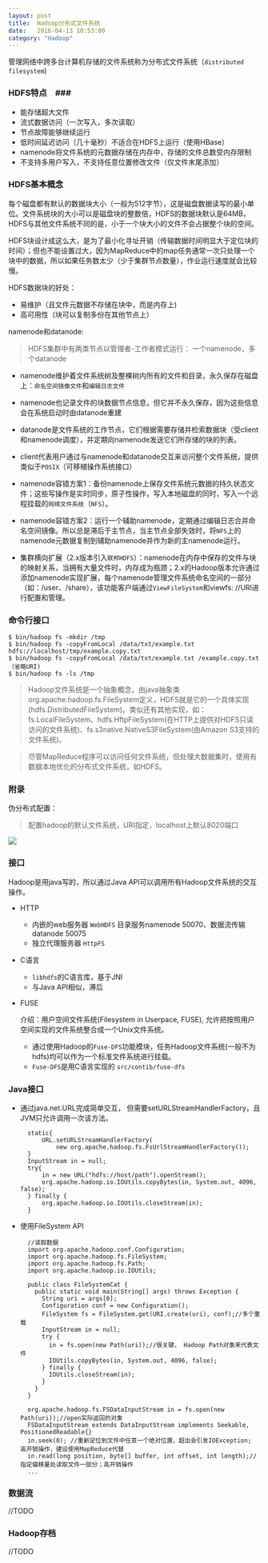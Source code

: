 ```yaml
---
layout: post
title:  Hadoop分布式文件系统
date:   2016-04-13 10:53:00
category: "Hadoop"
---
```


管理网络中跨多台计算机存储的文件系统称为分布式文件系统（`distributed filesystem`)
 
### HDFS特点　###

- 能存储超大文件
- 流式数据访问（一次写入，多次读取）
- 节点故障能够继续运行
- 低时间延迟访问（几十毫秒）不适合在HDFS上运行（使用HBase）
- namenode将文件系统的元数据存储在内存中，存储的文件总数受内存限制
- 不支持多用户写入，不支持任意位置修改文件（仅文件末尾添加）

### HDFS基本概念 ###
每个磁盘都有默认的数据块大小（一般为512字节），这是磁盘数据读写的最小单位。文件系统块的大小可以是磁盘块的整数倍，HDFS的数据块默认是64MB，HDFS与其他文件系统不同的是，小于一个块大小的文件不会占据整个块的空间。

HDFS块设计成这么大，是为了最小化寻址开销（传输数据时间明显大于定位块的时间）；但也不能设置过大，因为MapReduce中的map任务通常一次只处理一个块中的数据，所以如果任务数太少（少于集群节点数量），作业运行速度就会比较慢。

HDFS数据块的好处：

- 易维护（且文件元数据不存储在块中，而是内存上)
- 高可用性（块可以复制多份在其他节点上）

namenode和datanode:

>HDFS集群中有两类节点以管理者-工作者模式运行： 一个namenode，多个datanode

- namenode维护着文件系统树及整棵树内所有的文件和目录，永久保存在磁盘上：`命名空间镜像文件`和`编辑日志文件`

- namenode也记录文件的块数据节点信息，但它并不永久保存，因为这些信息会在系统启动时由datanode重建

- datanode是文件系统的工作节点，它们根据需要存储并检索数据块（受client和namenode调度），并定期向namenode发送它们所存储的块的列表。

- client代表用户通过与namenode和datanode交互来访问整个文件系统，提供类似于`POSIX`（可移植操作系统接口）

- namenode容错方案1：备份namenode上保存文件系统元数据的持久状态文件；这些写操作是实时同步，原子性操作，写入本地磁盘的同时，写入一个远程挂载的`网络文件系统`（`NFS`）。
- namenode容错方案2：运行一个辅助namenode，定期通过编辑日志合并命名空间镜像。所以总是滞后于主节点，当主节点全部失效时，将`NFS`上的namenode元数据复制到辅助namenode并作为新的主namenode运行。

- 集群横向扩展（2.x版本引入`联邦HDFS`）：namenode在内存中保存的文件与块的映射关系，当拥有大量文件时，内存成为瓶颈；2.x的Hadoop版本允许通过添加namenode实现扩展，每个namenode管理文件系统命名空间的一部分（如：/user、/share），该功能客户端通过`ViewFileSystem`和viewfs: //URI进行配置和管理。

### 命令行接口 ###

	$ bin/hadoop fs -mkdir /tmp
	$ bin/hadoop fs -copyFromLocal /data/txt/example.txt hdfs://localhost/tmp/example.copy.txt
	$ bin/hadoop fs -copyFromLocal /data/txt/example.txt /example.copy.txt （省略URI)
	$ bin/hadoop fs -ls /tmp

>Hadoop文件系统是一个抽象概念，由java抽象类org.apache.hadoop.fs.FileSystem定义，HDFS就是它的一个具体实现(hdfs.DistributedFileSystem)。类似还有其他实现，如：fs.LocalFileSystem、hdfs.HftpFileSystem(在HTTP上提供对HDFS只读访问的文件系统)、fs.s3native.NativeS3FileSystem(由Amazon S3支持的文件系统)。  

>尽管MapReduce程序可以访问任何文件系统，但处理大数据集时，使用有数据本地优化的分布式文件系统，如HDFS。

### 附录 ###
伪分布式配置：  

>配置hadoop的默认文件系统，URI指定，localhost上默认8020端口 

![](http://geleeq.github.io/blog/post_res/images/hadoop/hadoop-config.jpg)

### 接口 ###
Hadoop是用java写的，所以通过Java API可以调用所有Hadoop文件系统的交互操作。

- HTTP
	- 内嵌的web服务器 `WebHDFS` 目录服务namenode 50070、数据流传输datanode 50075
	- 独立代理服务器 `HttpFS`
- C语言
	- `libhdfs`的C语言库，基于JNI
	- 与Java API相似，滞后
- FUSE
	
	介绍：用户空间文件系统(Filesystem in Userpace, FUSE), 允许把按照用户空间实现的文件系统整合成一个Unix文件系统。
	- 通过使用Hadoop的`Fuse-DFS`功能模块，任务Hadoop文件系统(一般不为hdfs)均可以作为一个标准文件系统进行挂载。
	- `Fuse-DFS`是用C语言实现的 `src/contib/fuse-dfs`

### Java接口 ###
- 通过java.net.URL完成简单交互， 但需要setURLStreamHandlerFactory，且JVM只允许调用一次该方法。
		
		static{
			URL.setURLStreamHandlerFactory(
				new org.apache.hadoop.fs.FsUrlStreamHandlerFactory());		
		}
		InputStream in = null;
		try{
			in = new URL("hdfs://host/path").openStream();
			org.apache.hadoop.io.IOUtils.copyBytes(in, System.out, 4096, false);
		} finally {
     	 	org.apache.hadoop.io.IOUtils.closeStream(in);
    	}
- 使用FileSystem API
		
		//读取数据
		import org.apache.hadoop.conf.Configuration;
		import org.apache.hadoop.fs.FileSystem;
		import org.apache.hadoop.fs.Path;
		import org.apache.hadoop.io.IOUtils;
		
		public class FileSystemCat {
		  public static void main(String[] args) throws Exception {
		    String uri = args[0];
		    Configuration conf = new Configuration();
		    FileSystem fs = FileSystem.get(URI.create(uri), conf);//多个重载
		    InputStream in = null;
		    try {
		      in = fs.open(new Path(uri));//很关键， Hadoop Path对象来代表文件
		      IOUtils.copyBytes(in, System.out, 4096, false);
		    } finally {
		      IOUtils.closeStream(in);
		    }
		  }
		}
	
		org.apache.hadoop.fs.FSDataInputStream in = fs.open(new Path(uri));//open实际返回的对象
		FSDataInputStream extends DataInputStream implements Seekable, PositionedReadable{}
		in.seek(0); //重新定位到文件中任意一个绝对位置，超出会引发IOException; 高开销操作，建设使用MapReduce代替
		in.read(long position, byte[] buffer, int offset, int length);//指定偏移量处读取文件一部分；高开销操作
		...

### 数据流 ###

//TODO

### Hadoop存档 ###

//TODO